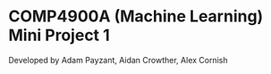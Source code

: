 # COMP4900A (Machine Learning) Mini Project 1

Developed by Adam Payzant, Aidan Crowther, Alex Cornish